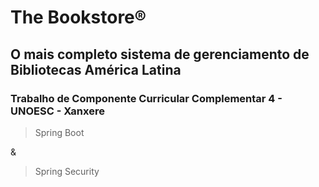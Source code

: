<h1> The Bookstore® </h1>
<h2> O mais completo sistema de gerenciamento de Bibliotecas América Latina</h2>
<h3>Trabalho de Componente Curricular Complementar 4 - UNOESC - Xanxere</h3>


  > Spring Boot
  
  &
  
  > Spring Security
  
